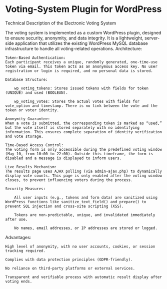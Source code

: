 # Voting-System Plugin for WordPress

Technical Description of the Electronic Voting System

The voting system is implemented as a custom WordPress plugin, designed to ensure security, anonymity, and data integrity. It is a lightweight, server-side application that utilizes the existing WordPress MySQL database infrastructure to handle all voting-related operations.
Architecture:

    Token-Based Authentication:
    Each participant receives a unique, randomly generated, one-time-use token via email. This token acts as an anonymous access key. No user registration or login is required, and no personal data is stored.

    Database Structure:

        wp_voting_tokens: Stores issued tokens with fields for token (UNIQUE) and used (BOOLEAN).

        wp_voting_votes: Stores the actual votes with fields for vote_option and timestamp. There is no link between the vote and the token or voter identity.

    Anonymity Guarantee:
    When a vote is submitted, the corresponding token is marked as “used,” but the vote itself is stored separately with no identifying information. This ensures complete separation of identity verification and vote storage.

    Time-Based Access Control:
    The voting form is only accessible during the predefined voting window (May 10, from 10:00 to 22:00). Outside this timeframe, the form is disabled and a message is displayed to inform users.

    Live Results Mechanism:
    The results page uses AJAX polling (via admin-ajax.php) to dynamically display vote counts. This page is only enabled after the voting window closes, to prevent influencing voters during the process.

    Security Measures:

        All user inputs (e.g., tokens and form data) are sanitized using WordPress functions like sanitize_text_field() and prepare() to prevent SQL injection and cross-site scripting (XSS).

        Tokens are non-predictable, unique, and invalidated immediately after use.

        No names, email addresses, or IP addresses are stored or logged.

Advantages:

    High level of anonymity, with no user accounts, cookies, or session tracking required.

    Complies with data protection principles (GDPR-friendly).

    No reliance on third-party platforms or external services.

    Transparent and verifiable process with automatic result display after voting ends.
